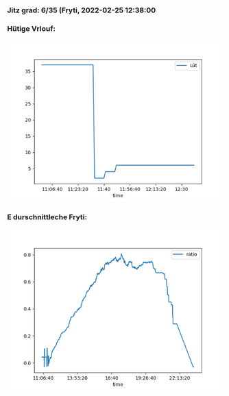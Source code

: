 ### Jitz grad: 6/35 (Fryti, 2022-02-25 12:38:00

### Hütige Vrlouf:
![Graph](Today.png)

### E durschnittleche Fryti:
![Graph](Fryti.png)